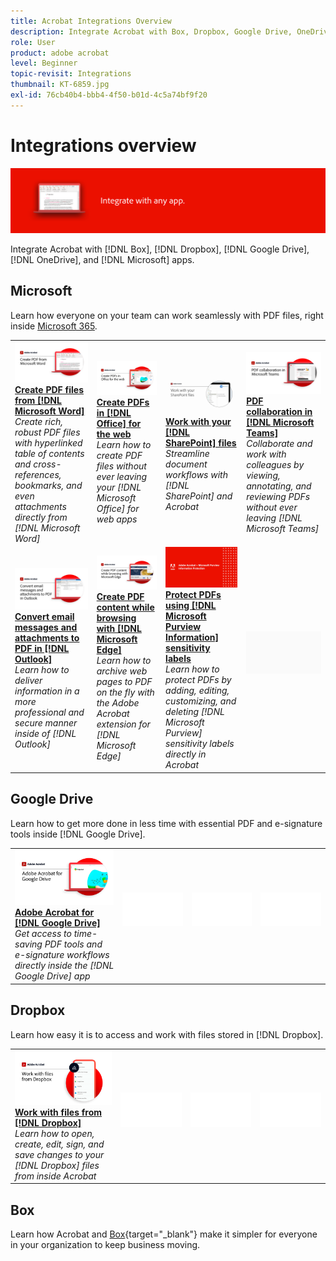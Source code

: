 ```yaml
---
title: Acrobat Integrations Overview
description: Integrate Acrobat with Box, Dropbox, Google Drive, OneDrive, and Microsoft apps
role: User
product: adobe acrobat
level: Beginner
topic-revisit: Integrations
thumbnail: KT-6859.jpg
exl-id: 76cb40b4-bbb4-4f50-b01d-4c5a74bf9f20
---
```

# Integrations overview

![Acrobat Integrate Image](../assets/Hero-Integrate.png)

Integrate Acrobat with [!DNL Box], [!DNL Dropbox], [!DNL Google Drive], [!DNL OneDrive], and [!DNL Microsoft] apps.

## Microsoft

Learn how everyone on your team can work seamlessly with PDF files, right inside [Microsoft 365](https://www.adobe.com/documentcloud/integrations/microsoft-office-365.html).

<table style="table-layout:fixed">
<tr>
  <td>
    <a href="createfromword.md">
      <img alt="Create PDF files from Microsoft Word" src="../assets/CreateWord.png" />
    </a>
    <div>
    <a href="createfromword.md"><strong>Create PDF files from [!DNL Microsoft Word]</strong></a>
    </div>
    <em>Create rich, robust PDF files with hyperlinked table of contents and cross-references, bookmarks, and even attachments directly from [!DNL Microsoft Word]</em>
    <br>
  </td>
  <td>
    <a href="createofficeweb.md">
      <img alt="Create PDFs in [!DNL Office] for the web" src="../assets/Officeweb_1280.png" />
    </a>
    <div>
    <a href="createofficeweb.md"><strong>Create PDFs in [!DNL Office] for the web</strong></a>
    </div>
    <em>Learn how to create PDF files without ever leaving your [!DNL Microsoft Office] for web apps</em>
    <br>
  </td> 
  <td>
    <a href="acrobatandsp.md">
      <img alt="Work with your [!DNL SharePoint] files" src="../assets/SharePoint.png" />
    </a>
    <div>
    <a href="acrobatandsp.md"><strong>Work with your [!DNL SharePoint] files</strong></a>
    </div>
    <em>Streamline document workflows with [!DNL SharePoint] and Acrobat</em>
    <br>
  </td>
  <td>
    <a href="acrobatandteams.md">
      <img alt="PDF collaboration in [!DNL Microsoft Teams]" src="../assets/MicrosoftTeams.png" />
    </a>
    <div>
    <a href="acrobatandteams.md"><strong>PDF collaboration in [!DNL Microsoft Teams]</strong></a>
    </div>
    <em>Collaborate and work with colleagues by viewing, annotating, and reviewing PDFs without ever leaving [!DNL Microsoft Teams]</em>
    <br>
  </td>
</tr>
<tr>
  <td>
    <a href="outlook.md">
      <img alt="Convert email messages and attachments to PDF in Outlook" src="../assets/Outlook.jpg" />
    </a>
    <div>
    <a href="outlook.md"><strong>Convert email messages and attachments to PDF in [!DNL Outlook]</strong></a>
    </div>
    <em>Learn how to deliver information in a more professional and secure manner inside of [!DNL Outlook]</em>
    <br>
  </td>
  <td>
    <a href="edge.md">
      <img alt="Create PDF content while browsing with [!DNL Microsoft Edge]" src="../assets/Edge_1280.png" />
    </a>
    <div>
    <a href="edge.md"><strong>Create PDF content while browsing with [!DNL Microsoft Edge]</strong></a>
    </div>
    <em>Learn how to archive web pages to PDF on the fly with the Adobe Acrobat extension for [!DNL Microsoft Edge]</em>
    <br>
  </td>
  <td>
    <a href="microsoftsensitivitylabels.md">
      <img alt="Create PDF content while browsing with [!DNL Microsoft Edge]" src="../assets/Purview_1280.png" />
    </a>
    <div>
    <a href="microsoftsensitivitylabels.md"><strong>Protect PDFs using [!DNL Microsoft Purview Information] sensitivity labels</strong></a>
    </div>
    <em>Learn how to protect PDFs by adding, editing, customizing, and deleting [!DNL Microsoft Purview] sensitivity labels directly in Acrobat</em>
    <br>
  </td>
  <td>
   <img alt="Spacer" src="../assets/Grayspacer.png" />
    <div>
    <br>
  </td>
</tr>
</table>

## Google Drive

Learn how to get more done in less time with essential PDF and e-signature tools inside [!DNL Google Drive].

<table style="table-layout:fixed">
<tr>
  <td>
    <a href="acrobatandgoogle.md">
      <img alt="Adobe Acrobat for Google Drive" src="../assets/acrobatgoogle.jpg" />
    </a>
    <div>
    <a href="acrobatandgoogle.md"><strong>Adobe Acrobat for [!DNL Google Drive]</strong></a>
    </div>
    <em>Get access to time-saving PDF tools and e-signature workflows directly inside the [!DNL Google Drive] app</em>
    <br>
  </td>
  <td>
   <img alt="Spacer" src="../assets/Whitespacer.png" />
    <div>
    <br>
  </td>
  <td>
   <img alt="Spacer" src="../assets/Whitespacer.png" />
    <div>
    <br>
  </td>
  <td>
   <img alt="Spacer" src="../assets/Whitespacer.png" />
    <div>
    <br>
  </td>
</tr>
</table>

## Dropbox 

Learn how easy it is to access and work with files stored in [!DNL Dropbox].

<table style="table-layout:fixed">
<tr>
  <td>
    <a href="acrobat-dropbox.md">
      <img alt="Work with files from [!DNL Dropbox]" src="../assets/Dropbox.png" />
    </a>
    <div>
    <a href="acrobat-dropbox.md"><strong>Work with files from [!DNL Dropbox]</strong></a>
    </div>
    <em>Learn how to open, create, edit, sign, and save changes to your [!DNL Dropbox] files from inside Acrobat</em>
    <br>
  </td>
  <td>
   <img alt="Spacer" src="../assets/Whitespacer.png" />
    <div>
    <br>
  </td>
  <td>
   <img alt="Spacer" src="../assets/Whitespacer.png" />
    <div>
    <br>
  </td>
  <td>
   <img alt="Spacer" src="../assets/Whitespacer.png" />
    <div>
    <br>
  </td>
</tr>
</table>

## Box

Learn how Acrobat and [Box](https://www.adobe.com/documentcloud/integrations/box.html){target="_blank"} make it simpler for everyone in your organization to keep business moving.

